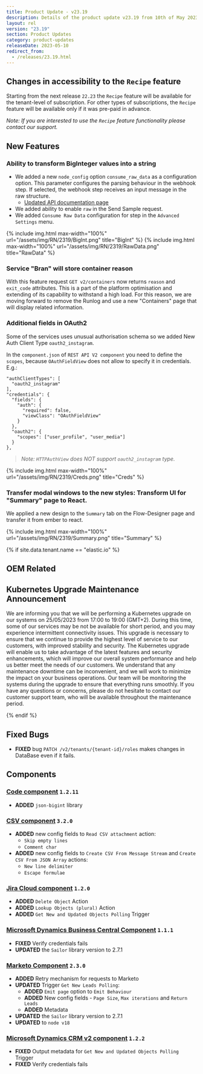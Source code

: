```yaml
---
title: Product Update - v23.19
description: Details of the product update v23.19 from 10th of May 2023.
layout: rel
version: "23.19"
section: Product Updates
category: product-updates
releaseDate: 2023-05-10
redirect_from:
  - /releases/23.19.html
---
```


## Changes in accessibility to the `Recipe` feature
Starting from the next release `22.23` the `Recipe` feature will be available for the tenant-level of subscription. For other types of subscriptions, the `Recipe` feature will be available only if it was pre-paid in advance.

_Note: If you are interested to use the `Recipe` feature functionality please contact our support._

## New Features

### Ability to transform BigInteger values into a string

* We added a new `node_config` option `consume_raw_data` as a configuration option. This parameter configures the parsing behaviour in the webhook step. If selected, the webhook step receives an input message in the raw structure.
    * [Updated API documentation page](https://api.elastic.io/docs/v2#/flows/post_flows)
* We added ability to enable `raw` in the Send Sample request.
* We added `Consume Raw Data` configuration for step in the `Advanced Settings` menu.

{% include img.html max-width="100%" url="/assets/img/RN/2319/BigInt.png" title="BigInt" %}
{% include img.html max-width="100%" url="/assets/img/RN/2319/RawData.png" title="RawData" %}


### Service "Bran" will store container reason

With this feature request `GET v2/containers` now returns `reason` and `exit_code` attributes.
This is a part of the platform optimisation and extending of its capability to withstand a high load. For this reason, we are moving forward to remove the Runlog and use a new "Containers" page that will display related information.

### Additional fields in OAuth2
Some of the services uses unusual authorisation schema so we added New Auth Client Type `oauth2_instagram`.

In the `component.json` of `REST API V2 component` you need to define the `scopes`, because `OAuthFieldView` does not allow to specify it in credentials. E.g.:
```
"authClientTypes": [
  "oauth2_instagram"
],
"credentials": {
  "fields": {
    "auth": {
      "required": false,
      "viewClass": "OAuthFieldView"
    }
  },
  "oauth2": {
    "scopes": ["user_profile", "user_media"]
  }
},
```
>_Note: `HTTPAuthView` does NOT support `oauth2_instagram` type._ 

{% include img.html max-width="100%" url="/assets/img/RN/2319/Creds.png" title="Creds" %}

### Transfer modal windows to the new styles: Transform UI for "Summary" page to React.
We applied a new design to the `Summary` tab on the Flow-Designer page and transfer it from ember to react.

{% include img.html max-width="100%" url="/assets/img/RN/2319/Summary.png" title="Summary" %}



{% if site.data.tenant.name == "elastic.io" %}

## OEM Related

## Kubernetes Upgrade Maintenance Announcement
We are informing you that we will be performing a Kubernetes upgrade on our systems on 25/05/2023 from 17:00 to 19:00 (GMT+2).
During this time, some of our services may be not be available for short period, and you may experience intermittent connectivity issues. This upgrade is necessary to ensure that we continue to provide the highest level of service to our customers, with improved stability and security.
The Kubernetes upgrade will enable us to take advantage of the latest features and security enhancements, which will improve our overall system performance and help us better meet the needs of our customers.
We understand that any maintenance downtime can be inconvenient, and we will work to minimize the impact on your business operations. Our team will be monitoring the systems during the upgrade to ensure that everything runs smoothly.
If you have any questions or concerns, please do not hesitate to contact our customer support team, who will be available throughout the maintenance period.

{% endif %}

## Fixed Bugs

*   **FIXED** bug `PATCH /v2/tenants/{tenant-id}/roles` makes changes in DataBase even if it fails.


## Components

### [Code component](/components/code/) `1.2.11`

*   **ADDED** `json-bigint` library

### [CSV component](/components/csv/) `3.2.0`

*   **ADDED** new config fields to `Read CSV attachment` action:
    * `Skip empty lines`
    * `Comment char`
*   **ADDED** new config fields to `Create CSV From Message Stream` and `Create CSV From JSON Array` actions:
    * `New line delimiter`
    * `Escape formulae`

### [Jira Cloud component](/components/jira-cloud/) `1.2.0`

*   **ADDED** `Delete Object` Action
*   **ADDED** `Lookup Objects (plural)` Action
*   **ADDED** `Get New and Updated Objects Polling` Trigger

### [Microsoft Dynamics Business Central Component](/components/microsoft-dynamics-business-central/) `1.1.1`

*   **FIXED** Verify credentials fails
*   **UPDATED** the `Sailor` library version to 2.7.1

### [Marketo Component](/components/marketo-component/) `2.3.0`

*   **ADDED** Retry mechanism for requests to Marketo
*   **UPDATED** Trigger `Get New Leads Polling`:
    * **ADDED** `Emit page` option to `Emit Behaviour`
    * **ADDED** New config fields - `Page Size`, `Max iterations` and `Return Leads`
    * **ADDED** Metadata
*   **UPDATED** the `Sailor` library version to 2.7.1
*   **UPDATED** to `node v18`

### [Microsoft Dynamics CRM v2 component](/components/msdynamics-crm-v2/) `1.2.2`

*   **FIXED** Output metadata for `Get New and Updated Objects Polling` Trigger
*   **FIXED** Verify credentials fails